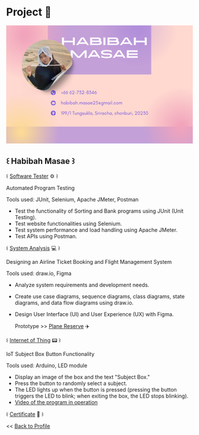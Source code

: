 # Project 👾
![B.png](./bbii.png)
## ꒰ Habibah Masae ꒱


꒰ [Software Tester](https://github.com/Chocokorn/SofwareTester) ⚙️ ꒱

  Automated Program Testing
  
  Tools used: JUnit, Selenium, Apache JMeter, Postman
  - Test the functionality of Sorting and Bank programs using JUnit (Unit Testing).
  - Test website functionalities using Selenium.
  - Test system performance and load handling using Apache JMeter.
  - Test APIs using Postman.
    
꒰ [System Analysis](https://github.com/Chocokorn/SA) 💻 ꒱

  Designing an Airline Ticket Booking and Flight Management System
  
  Tools used: draw.io, Figma
  - Analyze system requirements and development needs.
  - Create use case diagrams, sequence diagrams, class diagrams, state diagrams, and data flow diagrams using draw.io.
  - Design User Interface (UI) and User Experience (UX) with Figma.

    Prototype >> [Plane Reserve](https://www.figma.com/proto/lFkrdHMUICJvU45erXOiSi/SA?node-id=272-210&node-type=frame&t=oTxilorsRVFnj72H-1&scaling=min-zoom&content-scaling=fixed&page-id=0%3A1&starting-point-node-id=1%3A4) ✈️
    
꒰ [Internet of Thing](https://github.com/Chocokorn/Arduino) 📟 ꒱

  IoT Subject Box Button Functionality 
  
  Tools used: Arduino, LED module
  - Display an image of the box and the text "Subject Box."
  - Press the button to randomly select a subject.
  - The LED lights up when the button is pressed (pressing the button triggers the LED to blink; when exiting the box, the LED stops 
    blinking).
  - [Video of the program in operation](https://drive.google.com/file/d/1q5MbH_e0WMPN50BdDkdLREyhxIpLNQsQ/view?usp=drive_link)


꒰ [Certificate](https://drive.google.com/drive/folders/1p-wXEv6Px4HH_D1NJfh_lYiN_jFp-iFO?usp=drive_link) 📂 ꒱

<< [Back to Profile](chocokorn.github.io) 
